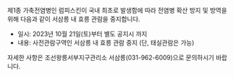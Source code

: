 제1종 가축전염병인 럼피스킨이 국내 최초로 발생함에 따라 전염병 확산 방지 및 방역을 위해 다음과 같이 서삼릉 내 효릉 관람을 중지합니다.
- 일시: 2023년 10월 21일(토)부터 별도 공지시 까지
- 내용: 사전관람구역인 서삼릉 내 효릉 관람 중지 (단, 태실관람은 가능)

자세한 사항은 조선왕릉서부지구관리소 서삼릉(031-962-6009)으로 문의하시기 바랍니다.